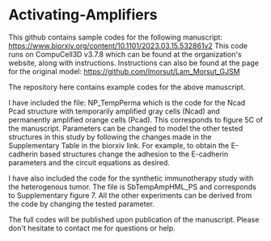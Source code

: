 # Activating-Amplifiers

This github contains sample codes for the following manuscript: https://www.biorxiv.org/content/10.1101/2023.03.15.532861v2
This code runs on CompuCell3D v3.7.8 which can be found at the organization's website, along with instructions. 
Instructions can also be found at the page for the original model: https://github.com/lmorsut/Lam_Morsut_GJSM

The repository here contains example codes for the above manuscript. 

I have included the file: NP_TempPerma which is the code for the Ncad Pcad structure with temporarily amplified gray cells (Ncad) and permanently amplified orange cells (Pcad). This corresponds to figure 5C of the manuscript.
Parameters can be changed to model the other tested structures in this study by following the changes made in the Supplementary Table in the biorxiv link.
For example, to obtain the E-cadherin based structures change the adhesion to the E-cadherin parameters and the circuit equations as desired.

I have also included the code for the synthetic immunotherapy study with the heterogenous tumor. The file is SbTempAmpHML_PS and corresponds to Supplementary figure 7. All the other experiments can be derived from the code by changing the tested parameter.

The full codes will be published upon publication of the manuscript. Please don't hesitate to contact me for questions or help.
